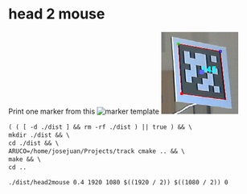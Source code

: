 # head 2 mouse

Print one marker from this ![marker template](https://github.com/josejuan/head2mouse/blob/master/aruco_)
![aruco](https://github.com/josejuan/head2mouse/blob/master/img/aruco.png)

```
( ( [ -d ./dist ] && rm -rf ./dist ) || true ) && \
mkdir ./dist && \
cd ./dist && \
ARUCO=/home/josejuan/Projects/track cmake .. && \
make && \
cd ..
```



```
./dist/head2mouse 0.4 1920 1080 $((1920 / 2)) $((1080 / 2)) 0
```

